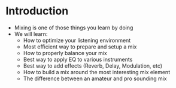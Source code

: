 # Introduction

* Mixing is one of those things you learn by doing
* We will learn:
  * How to optimize your listening environment
  * Most efficient way to prepare and setup a mix
  * How to properly balance your mix
  * Best way to apply EQ to various instruments
  * Best way to add effects (Reverb, Delay, Modulation, etc)
  * How to build a mix around the most interesting mix element
  * The difference between an amateur and pro sounding mix 

